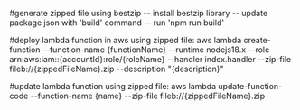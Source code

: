 #generate zipped file using bestzip
 -- install bestzip library
 -- update package json with 'build' command
 -- run 'npm run build'

#deploy lambda function in aws using zipped file:
aws lambda create-function 
  --function-name {functionName}
  --runtime nodejs18.x 
  --role arn:aws:iam::{accountId}:role/{roleName}
  --handler index.handler 
  --zip-file fileb://{zippedFileName}.zip 
  --description "{description}"

#update lambda function using zipped file:
  aws lambda update-function-code
  --function-name {name}
  --zip-file fileb://{zippedFileName}.zip 